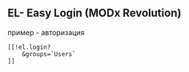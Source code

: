 ## EL- Easy Login (MODx Revolution)

пример - авторизация
```
[[!el.login?
    &groups=`Users`
]]

```
